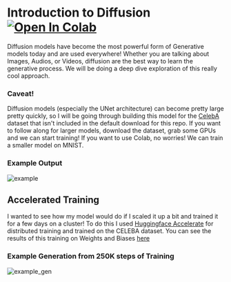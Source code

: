 # Introduction to Diffusion &nbsp; [![Open In Colab](https://colab.research.google.com/assets/colab-badge.svg)](https://drive.google.com/file/d/1I8IDHNMURVHgd9hlBEi7cfprGNEbp16J/view?usp=sharing)

Diffusion models have become the most powerful form of Generative models today and are used everywhere! Whether you are talking about Images, Audios, or Videos, diffusion are the best way to learn the generative process. We will be doing a deep dive exploration of this really cool approach. 

### Caveat!
Diffusion models (especially the UNet architecture) can become pretty large pretty quickly, so I will be going through building this model for the [CelebA](https://www.kaggle.com/datasets/jessicali9530/celeba-dataset) dataset that isn't included in the default download for this repo. If you want to follow along for larger models, download the dataset, grab some GPUs and we can start training! If you want to use Colab, no worries! We can train a smaller model on MNIST. 

### Example Output ###
![example](https://raw.githubusercontent.com/priyammaz/PyTorch-Adventures/main/PyTorch%20for%20Generation/Diffusion/Intro%20to%20Diffusion/generated/124000.png)

## Accelerated Training
I wanted to see how my model would do if I scaled it up a bit and trained it for a few days on a cluster! To do this I used [Huggingface Accelerate](https://huggingface.co/docs/accelerate/en/index) for distributed training and trained on the CELEBA dataset. You can see the results of this training on Weights and Biases [here](https://api.wandb.ai/links/exploratorydataadventure/ndtdvrf1)

### Example Generation from 250K steps of Training
![example_gen](https://raw.githubusercontent.com/priyammaz/PyTorch-Adventures/main/src/visuals/celeba_diffusion.png)

